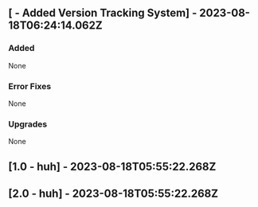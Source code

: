 ## [ - Added Version Tracking System] - 2023-08-18T06:24:14.062Z
### Added
None
### Error Fixes
None
### Upgrades
None

## [1.0 - huh] - 2023-08-18T05:55:22.268Z

## [2.0 - huh] - 2023-08-18T05:55:22.268Z
